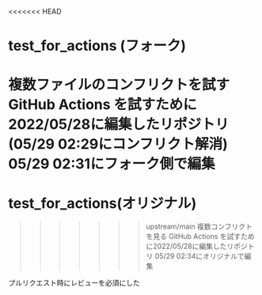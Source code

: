 <<<<<<< HEAD
# test_for_actions (フォーク)
複数ファイルのコンフリクトを試す
GitHub Actions を試すために2022/05/28に編集したリポジトリ(05/29 02:29にコンフリクト解消)
05/29 02:31にフォーク側で編集
=======
# test_for_actions(オリジナル)
>>>>>>> upstream/main
複数コンフリクトを見る
GitHub Actions を試すために2022/05/28に編集したリポジトリ
05/29 02:34にオリジナルで編集

プルリクエスト時にレビューを必須にした
